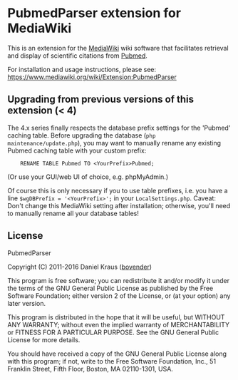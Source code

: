 PubmedParser extension for MediaWiki
====================================

This is an extension for the [MediaWiki](https://www.mediawiki.org) wiki 
software that facilitates retrieval and display of scientific citations 
from [Pubmed](http://pubmed.gov).

For installation and usage instructions, please see: 
<https://www.mediawiki.org/wiki/Extension:PubmedParser>


## Upgrading from previous versions of this extension (< 4)

The 4.x series finally respects the database prefix settings for the 'Pubmed' 
caching table. Before upgrading the database (`php maintenance/update.php`), 
you may want to manually rename any existing Pubmed caching table with your 
custom prefix:

        RENAME TABLE Pubmed TO <YourPrefix>Pubmed;

(Or use your GUI/web UI of choice, e.g. phpMyAdmin.)

Of course this is only necessary if you to use table prefixes, i.e. you have a 
line `$wgDBPrefix = '<YourPrefix>';` in your `LocalSettings.php`. Caveat: Don't 
change this MediaWiki setting after installation; otherwise, you'll need to 
manually rename all your database tables!


## License

PubmedParser

Copyright (C) 2011-2016 Daniel Kraus ([bovender](https://www.bovender.de))

This program is free software; you can redistribute it and/or
modify it under the terms of the GNU General Public License
as published by the Free Software Foundation; either version 2
of the License, or (at your option) any later version.

This program is distributed in the hope that it will be useful,
but WITHOUT ANY WARRANTY; without even the implied warranty of
MERCHANTABILITY or FITNESS FOR A PARTICULAR PURPOSE.  See the
GNU General Public License for more details.

You should have received a copy of the GNU General Public License
along with this program; if not, write to the Free Software
Foundation, Inc., 51 Franklin Street, Fifth Floor, Boston, MA  02110-1301, USA.
